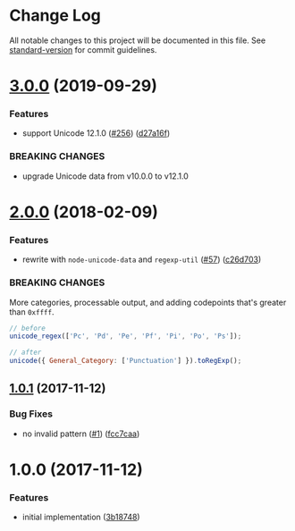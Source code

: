 # Change Log

All notable changes to this project will be documented in this file. See [standard-version](https://github.com/conventional-changelog/standard-version) for commit guidelines.

<a name="3.0.0"></a>
# [3.0.0](https://github.com/ikatyang/unicode-regex/compare/v2.0.0...v3.0.0) (2019-09-29)


### Features

* support Unicode 12.1.0 ([#256](https://github.com/ikatyang/unicode-regex/issues/256)) ([d27a16f](https://github.com/ikatyang/unicode-regex/commit/d27a16f))


### BREAKING CHANGES

* upgrade Unicode data from v10.0.0 to v12.1.0



<a name="2.0.0"></a>
# [2.0.0](https://github.com/ikatyang/unicode-regex/compare/v1.0.1...v2.0.0) (2018-02-09)


### Features

* rewrite with `node-unicode-data` and `regexp-util` ([#57](https://github.com/ikatyang/unicode-regex/issues/57)) ([c26d703](https://github.com/ikatyang/unicode-regex/commit/c26d703))


### BREAKING CHANGES

More categories, processable output, and adding codepoints that's greater than `0xffff`.

```js
// before
unicode_regex(['Pc', 'Pd', 'Pe', 'Pf', 'Pi', 'Po', 'Ps']);

// after
unicode({ General_Category: ['Punctuation'] }).toRegExp();
```



<a name="1.0.1"></a>
## [1.0.1](https://github.com/ikatyang/unicode-regex/compare/v1.0.0...v1.0.1) (2017-11-12)


### Bug Fixes

* no invalid pattern ([#1](https://github.com/ikatyang/unicode-regex/issues/1)) ([fcc7caa](https://github.com/ikatyang/unicode-regex/commit/fcc7caa))



<a name="1.0.0"></a>
# 1.0.0 (2017-11-12)


### Features

* initial implementation ([3b18748](https://github.com/ikatyang/unicode-regex/commit/3b18748))
